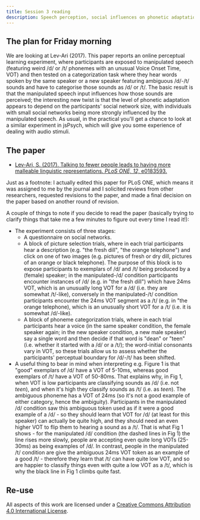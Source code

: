 ```yaml
---
title: Session 3 reading
description: Speech perception, social influences on phonetic adaptation
---
```


## The plan for Friday morning

We are looking at Lev-Ari (2017). This paper reports an online perceptual learning experiment, where participants are exposed to manipulated speech (featuring weird /d/ or /t/ phonemes with an unusual Voice Onset Time, VOT) and then tested on a categorization task where they hear words spoken by the same speaker or a new speaker featuring ambiguous /d/-/t/ sounds and have to categorise those sounds as /d/ or /t/. The basic result is that the manipulated speech input influences how those sounds are perceived; the interesting new twist is that the level of phonetic adaptation appears to depend on the participants' social network size, with individuals with small social networks being more strongly influenced by the manipulated speech. As usual, in the practical you'll get a chance to look at a similar experiment in jsPsych, which will give you some experience of dealing with audio stimuli.

## The paper

- [Lev-Ari, S. (2017). Talking to fewer people leads to having more malleable linguistic representations. *PLoS ONE, 12,* e0183593.](https://doi.org/10.1371/journal.pone.0183593)

Just as a footnote: I actually edited this paper for PLoS ONE, which means it was assigned to me by the journal and I solicited reviews from other researchers, requested revisions to the paper, and made a final decision on the paper based on another round of revision.

A couple of things to note if you decide to read the paper (basically trying to clarify things that take me a few minutes to figure out every time I read it!):
- The experiment consists of three stages:
  - A questionnaire on social networks.
  - A block of picture selection trials, where in each trial participants hear a description (e.g. "the fresh dill", "the orange telephone") and click on one of two images (e.g. pictures of fresh or dry dill, pictures of an orange or black telephone). The purpose of this block is to expose participants to exemplars of /d/ and /t/ being produced by a (female) speaker; in the manipulated-/d/ condition participants encounter instances of /d/ (e.g. in "the fresh dill") which have 24ms VOT, which is an unusually long VOT for a /d/ (i.e. they are somewhat /t/-like), conversely in the manipulated-/t/ condition participants encounter the 24ms VOT segment as a /t/ (e.g. in "the orange telephone), which is an unusually short VOT for a /t/ (i.e. it is somewhat /d/-like).
  - A block of phoneme categorization trials, where in each trial participants hear a voice (in the same speaker condition, the female speaker again; in the new speaker condition, a new male speaker) say a single word and then decide if that word is "dean" or "teen" (i.e. whether it started with a /d/ or a /t/); the word-initial consonants vary in VOT, so these trials allow us to assess whether the participants' perceptual boundary for /d/-/t/ has been shifted.
- A useful thing to bear in mind when interpreting e.g. Figure 1 is that "good" exemplars of /d/ have a VOT of 5-10ms, whereas good exemplars of /t/ have a VOT of 50-80ms. That explains why, in Fig 1, when VOT is low participants are classifying sounds as /d/ (i.e. not *teen*), and when it's high they classify sounds as /t/ (i.e. as *teen*). The ambiguous phoneme has a VOT of 24ms (so it's not a good example of either category, hence the ambiguity). Participants in the manipulated /d/ condition saw this ambiguous token used as if it were a good example of a /d/ - so they should learn that VOT for /d/ (at least for this speaker) can actually be quite high, and they should need an even higher VOT to flip them to hearing a sound as a /t/. That is what Fig 1 shows - for the manipulated /d/ condition (the dashed lines in Fig 1) the line rises more slowly, people are accepting even quite long VOTs (25-30ms) as being examples of /d/. In contrast, people in the manipulated /t/ condition are give the ambiguous 24ms VOT token as an example of a good /t/ - therefore they learn that /t/ can have quite low VOT, and so are happier to classify things even with quite a low VOT as a /t/, which is why the black line in Fig 1 climbs quite fast.

## Re-use

All aspects of this work are licensed under a [Creative Commons Attribution 4.0 International License](http://creativecommons.org/licenses/by/4.0/).
